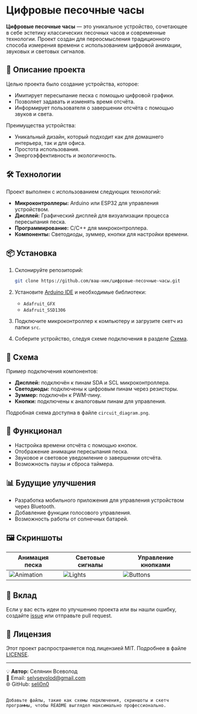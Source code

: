 
# Цифровые песочные часы

**Цифровые песочные часы** — это уникальное устройство, сочетающее в себе эстетику классических песочных часов и современные технологии. Проект создан для переосмысления традиционного способа измерения времени с использованием цифровой анимации, звуковых и световых сигналов.

## 📜 Описание проекта

Целью проекта было создание устройства, которое:
- Имитирует пересыпание песка с помощью цифровой графики.
- Позволяет задавать и изменять время отсчёта.
- Информирует пользователя о завершении отсчёта с помощью звуков и света.

Преимущества устройства:
- Уникальный дизайн, который подходит как для домашнего интерьера, так и для офиса.
- Простота использования.
- Энергоэффективность и экологичность.

## 🛠️ Технологии

Проект выполнен с использованием следующих технологий:
- **Микроконтроллеры:** Arduino или ESP32 для управления устройством.
- **Дисплей:** Графический дисплей для визуализации процесса пересыпания песка.
- **Программирование:** C/C++ для микроконтроллера.
- **Компоненты:** Светодиоды, зуммер, кнопки для настройки времени.

## 📦 Установка

1. Склонируйте репозиторий:
   ```bash
   git clone https://github.com/ваш-ник/цифровые-песочные-часы.git
   ```
2. Установите [Arduino IDE](https://www.arduino.cc/en/software) и необходимые библиотеки:
   - `Adafruit_GFX`
   - `Adafruit_SSD1306`

3. Подключите микроконтроллер к компьютеру и загрузите скетч из папки `src`.

4. Соберите устройство, следуя схеме подключения в разделе [Схема](#схема).

## 🔌 Схема

Пример подключения компонентов:
- **Дисплей:** подключён к пинам SDA и SCL микроконтроллера.
- **Светодиоды:** подключены к цифровым пинам через резисторы.
- **Зуммер:** подключён к PWM-пину.
- **Кнопки:** подключены к аналоговым пинам для управления.

Подробная схема доступна в файле `circuit_diagram.png`.

## 🚀 Функционал

- Настройка времени отсчёта с помощью кнопок.
- Отображение анимации пересыпания песка.
- Звуковое и световое уведомление о завершении отсчёта.
- Возможность паузы и сброса таймера.

## 📊 Будущие улучшения

- Разработка мобильного приложения для управления устройством через Bluetooth.
- Добавление функции голосового управления.
- Возможность работы от солнечных батарей.

## 🖼️ Скриншоты

| Анимация песка | Световые сигналы | Управление кнопками |
|----------------|------------------|---------------------|
| ![Animation](screenshots/animation.gif) | ![Lights](screenshots/lights.png) | ![Buttons](screenshots/buttons.png) |

## 🤝 Вклад

Если у вас есть идеи по улучшению проекта или вы нашли ошибку, создайте [issue](https://github.com/ваш-ник/цифровые-песочные-часы/issues) или отправьте pull request.

## 📜 Лицензия

Этот проект распространяется под лицензией MIT. Подробнее в файле [LICENSE](LICENSE).

---

💡 **Автор:** Селянин Всеволод  
📧 Email: selvsevolod@gmail.com  
🌐 GitHub: [seli0n0](https://github.com/seli0n0)  
```

Добавьте файлы, такие как схемы подключения, скриншоты и скетч программы, чтобы README выглядел максимально профессионально.
